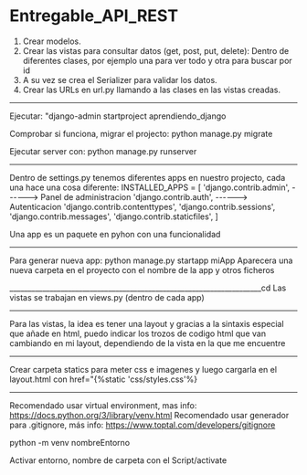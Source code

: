 # Entregable_API_REST


1. Crear modelos.
2. Crear las vistas para consultar datos (get, post, put, delete):
 Dentro de diferentes clases, por ejemplo una para ver todo y otra para buscar por id
3. A su vez se crea el Serializer para validar los datos.
4. Crear las URLs en url.py llamando a las clases en las vistas creadas.

________________________________________________________________________________________

Ejecutar: "django-admin startproject aprendiendo_django

Comprobar si funciona, migrar el projecto: python manage.py migrate

Ejecutar server con: python manage.py runserver

______________________________________________________________
Dentro de settings.py tenemos diferentes apps en nuestro projecto, cada una hace una cosa diferente:
INSTALLED_APPS = [
    'django.contrib.admin',        ------> Panel de administracion
    'django.contrib.auth',         ------> Autenticacion
    'django.contrib.contenttypes',
    'django.contrib.sessions',
    'django.contrib.messages',
    'django.contrib.staticfiles',
]

Una app es un paquete en pyhon con una funcionalidad

____________________________________________________________________
Para generar nueva app: python manage.py startapp miApp
Aparecera una nueva carpeta en el proyecto con el nombre de la app y otros ficheros

_____________________________________________________________________cd
Las vistas se trabajan en views.py (dentro de cada app)

______________________________________________________________
Para las vistas, la idea es tener una layout y gracias a la sintaxis especial
que añade en html, puedo indicar los trozos de codigo html que van cambiando
en mi layout, dependiendo de la vista en la que me encuentre

____________________________________________________________________
Crear carpeta statics para meter css e imagenes y luego cargarla en el layout.html
con  href="{%static 'css/styles.css'%}
____________________________________________________________________ 
Recomendado usar virtual environment, mas info: https://docs.python.org/3/library/venv.html
Recomendado usar generador para .gitignore, más info: https://www.toptal.com/developers/gitignore

python -m venv nombreEntorno

Activar entorno, nombre de carpeta con el Script/activate
